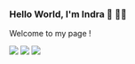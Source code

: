 ### Hello World, I'm Indra :wave: :man_teacher:
Welcome to my page !
<!--
**indraardianto/indraardianto** is a ✨ _special_ ✨ repository because its `README.md` (this file) appears on your GitHub profile.

Here are some ideas to get you started:

- 🔭 I’m currently working on ...
- 🌱 I’m currently learning ...
- 👯 I’m looking to collaborate on ...
- 🤔 I’m looking for help with ...
- 💬 Ask me about ...
- 📫 How to reach me: ...
- 😄 Pronouns: ...
- ⚡ Fun fact: ...
-->

 <img src="https://github-readme-stats.vercel.app/api/top-langs/?username=indraardianto&theme=dark#gh-dark-mode-only"/>
 <img src="https://github-readme-stats.vercel.app/api?username=indraardianto&theme=radical&show_icons=true&hide_border=true&count_private=true"/>

<img src="https://github-readme-streak-stats.herokuapp.com/?user=indraardianto&theme=radical&hide_border=true"/>
